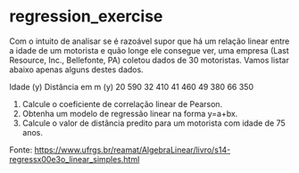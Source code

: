 # regression_exercise

Com o intuito de analisar se é razoável supor que há um relação linear entre a idade de um motorista e quão longe ele consegue ver, uma empresa (Last Resource, Inc., Bellefonte, PA) coletou dados de 30 motoristas. Vamos listar abaixo apenas alguns destes dados.

Idade (y)    Distância em m (y)
20    590
32    410
41    460
49    380
66    350


1) Calcule o coeficiente de correlação linear de Pearson.
2) Obtenha um modelo de regressão linear na forma y=a+bx.
3) Calcule o valor de distância predito para um motorista com idade de 75 anos.

Fonte: https://www.ufrgs.br/reamat/AlgebraLinear/livro/s14-regressx00e3o_linear_simples.html
